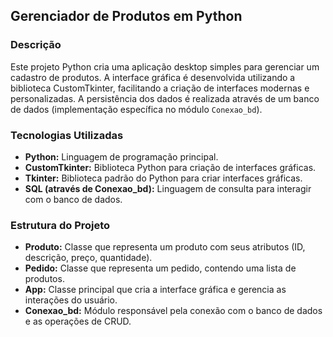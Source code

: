 ## Gerenciador de Produtos em Python

### Descrição
Este projeto Python cria uma aplicação desktop simples para gerenciar um cadastro de produtos. A interface gráfica é desenvolvida utilizando a biblioteca CustomTkinter, facilitando a criação de interfaces modernas e personalizadas. A persistência dos dados é realizada através de um banco de dados (implementação específica no módulo `Conexao_bd`).

### Tecnologias Utilizadas
* **Python:** Linguagem de programação principal.   
* **CustomTkinter:** Biblioteca Python para criação de interfaces gráficas.   
* **Tkinter:** Biblioteca padrão do Python para criar interfaces gráficas.  
* **SQL (através de Conexao_bd):** Linguagem de consulta para interagir com o banco de dados.

### Estrutura do Projeto
* **Produto:** Classe que representa um produto com seus atributos (ID, descrição, preço, quantidade).
* **Pedido:** Classe que representa um pedido, contendo uma lista de produtos.
* **App:** Classe principal que cria a interface gráfica e gerencia as interações do usuário.
* **Conexao_bd:** Módulo responsável pela conexão com o banco de dados e as operações de CRUD.

